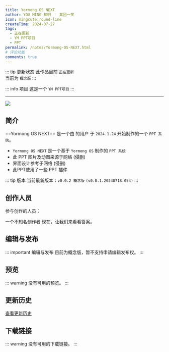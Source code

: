 ```yaml
---
title: Yormong OS NEXT
author: YOU MING 柚明 ︱ 某团一笑
icon: mingcute:round-line
createTime: 2024-07-27
tags:
  - 正在更新
  - YM PPT项目
  - PPT
permalink: /notes/Yormong-OS-NEXT.html
# 评论功能
comments: true
---
```


::: tip 更新状态
此作品目前 `正在更新`\
当前为 `概念版`
:::

::: info 项目
这是一个 `YM PPT项目`
:::

---

![](https://image.youming.us.kg/ym-os-next.png)

## <Icon name="mingcute:document-line" color="currentColor" /> 简介

==Yormong OS NEXT== 是一个由 <Badge text="Youming 工作室" type="tip" /> 的用户 <Badge text="YOU MING 柚明" type="info" /> 于 `2024.1.24` 开始制作的一个 `PPT 系统`。

- `Yormong OS NEXT` 是一个基于 `Yormong OS` 制作的 `PPT 系统`
- 此 PPT 图片及动图来源于网络      (侵删)
- 界面设计参考于网络                 (侵删)
- 此PPT使用了一些 PPT 插件

::: tip 版本
当前最新版本：`v0.0.2 概念版` `(v0.0.1.20240718.054)`
:::

## <Icon name="mingcute:contacts-3-line" color="currentColor" /> 创作人员

参与创作的人员：<Badge text="YOU MING 柚明" type="info" /> <Badge text="某团一笑" type="info" />

<LinkCard title="YOU MING 柚明" icon="https://image.youming.us.kg/ym-ys.png" href="/notes/更多/工作室.html#you-ming-柚明">
    一个不知名创作者
</LinkCard>

<LinkCard title="某团一笑" icon="https://image.youming.us.kg/tx-2.png" href="/notes/更多/工作室.html#某团一笑">
    现在，让我们来看看答案。
</LinkCard>

## <Icon name="mingcute:pencil-3-line" color="currentColor" /> 编辑与发布

::: important 编辑与发布
目前为概念版，暂不支持申请编辑发布权。
:::

## <Icon name="mingcute:eye-2-line" color="currentColor" /> 预览

::: warning
没有可用的预览。
:::

## <Icon name="mingcute:history-anticlockwise-line" color="currentColor" /> 更新历史

[查看更新历史](/notes/更新历史/Yormong-OS-NEXT.html)

## <Icon name="mingcute:arrow-to-down-line" color="currentColor" /> 下载链接

::: warning
没有可用的下载链接。
:::